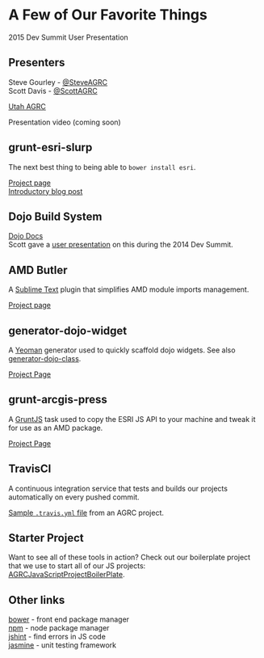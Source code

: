 A Few of Our Favorite Things
============================
2015 Dev Summit User Presentation

## Presenters
Steve Gourley - [@SteveAGRC](http://twitter.com/steveagrc)  
Scott Davis - [@ScottAGRC](http://twitter.com/scottagrc)

[Utah AGRC](http://gis.utah.gov)

Presentation video (coming soon)

## grunt-esri-slurp
The next best thing to being able to `bower install esri`.

[Project page](https://github.com/steveoh/grunt-esri-slurp)  
[Introductory blog post](http://gis.utah.gov/grunt-esri-slurp/)

## Dojo Build System

[Dojo Docs](http://dojotoolkit.org/reference-guide/build/)    
Scott gave a [user presentation](http://geospatialscott.blogspot.com/2014/03/demystifying-dojo-build-system-2014-dev.html) on this during the 2014 Dev Summit.

## AMD Butler
A [Sublime Text](http://www.sublimetext.com/3) plugin that simplifies AMD module imports management.

[Project page](https://packagecontrol.io/packages/AMD%20Butler)

## generator-dojo-widget
A [Yeoman](http://yeoman.io/) generator used to quickly scaffold dojo widgets. See also [generator-dojo-class](https://github.com/steveoh/generator-dojo-class).

[Project Page](https://github.com/steveoh/generator-dojo-widget)

## grunt-arcgis-press
A [GruntJS](http://gruntjs.com/) task used to copy the ESRI JS API to your machine and tweak it for use as an AMD package.

[Project Page](https://github.com/agrc/grunt-arcgis-press)

## TravisCI
A continuous integration service that tests and builds our projects automatically on every pushed commit.

[Sample `.travis.yml` file](https://github.com/agrc/AGRCJavaScriptProjectBoilerPlate/blob/master/.travis.yml) from an AGRC project.

## Starter Project
Want to see all of these tools in action? Check out our boilerplate project that we use to start all of our JS projects: [AGRCJavaScriptProjectBoilerPlate](https://github.com/agrc/AGRCJavaScriptProjectBoilerPlate).

## Other links
[bower](http://bower.io/) - front end package manager  
[npm](https://www.npmjs.com/) - node package manager  
[jshint](http://jshint.com/) - find errors in JS code  
[jasmine](http://jasmine.github.io/) - unit testing framework  